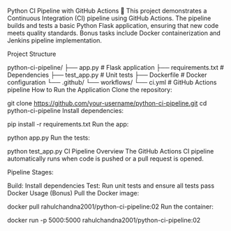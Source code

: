 Python CI Pipeline with GitHub Actions 🚀
This project demonstrates a Continuous Integration (CI) pipeline using GitHub Actions. The pipeline builds and tests a basic Python Flask application, ensuring that new code meets quality standards. Bonus tasks include Docker containerization and Jenkins pipeline implementation.

Project Structure

python-ci-pipeline/
├── app.py              # Flask application
├── requirements.txt    # Dependencies
├── test_app.py         # Unit tests
├── Dockerfile          # Docker configuration
└── .github/
    └── workflows/
        └── ci.yml      # GitHub Actions pipeline
How to Run the Application
Clone the repository:

git clone https://github.com/your-username/python-ci-pipeline.git
cd python-ci-pipeline
Install dependencies:

pip install -r requirements.txt
Run the app:

python app.py
Run the tests:

python test_app.py
CI Pipeline Overview
The GitHub Actions CI pipeline automatically runs when code is pushed or a pull request is opened.

Pipeline Stages:

Build: Install dependencies
Test: Run unit tests and ensure all tests pass
Docker Usage (Bonus)
Pull the Docker image:

docker pull rahulchandna2001/python-ci-pipeline:02
Run the container:

docker run -p 5000:5000 rahulchandna2001/python-ci-pipeline:02